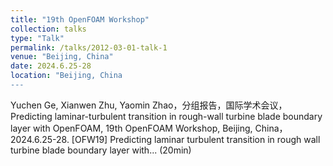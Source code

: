 ```yaml
---
title: "19th OpenFOAM Workshop"
collection: talks
type: "Talk"
permalink: /talks/2012-03-01-talk-1
venue: "Beijing, China"
date: 2024.6.25-28
location: "Beijing, China
---
```


Yuchen Ge, Xianwen Zhu, Yaomin Zhao，分组报告，国际学术会议，Predicting laminar-turbulent transition in rough-wall turbine blade boundary layer with OpenFOAM, 19th OpenFOAM Workshop, Beijing, China，2024.6.25-28. [OFW19] Predicting laminar turbulent transition in rough wall turbine blade boundary layer with... (20min)